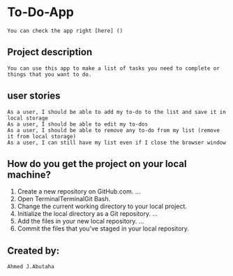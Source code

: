 # To-Do-App
    You can check the app right [here] ()

## Project description
    You can use this app to make a list of tasks you need to complete or things that you want to do. 

## user stories
    As a user, I should be able to add my to-do to the list and save it in local storage
    As a user, I should be able to edit my to-dos
    As a user, I should be able to remove any to-do from my list (remove it from local storage)
    As a user, I can still have my list even if I close the browser window

## How do you get the project on your local machine?
   1. Create a new repository on GitHub.com. ...
   2. Open TerminalTerminalGit Bash.
   3. Change the current working directory to your local project.
   4. Initialize the local directory as a Git repository. ...
   5. Add the files in your new local repository. ...
   6. Commit the files that you've staged in your local repository.


## Created by:
    Ahmed J.Abutaha